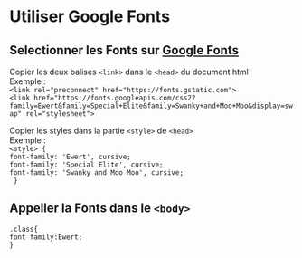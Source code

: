 # Utiliser Google Fonts

## Selectionner les Fonts sur [Google Fonts](https://fonts.google.com/)

Copier les deux balises `<link>` dans le `<head>` du document html   
Exemple :    
 `<link rel="preconnect" href="https://fonts.gstatic.com">`    
 `<link href="https://fonts.googleapis.com/css2?family=Ewert&family=Special+Elite&family=Swanky+and+Moo+Moo&display=swap" rel="stylesheet">`   

 Copier les styles dans la partie `<style>` de `<head>`   
 Exemple :   
 `<style> {`   
      `font-family: 'Ewert', cursive;`   
      `font-family: 'Special Elite', cursive;`  
      `font-family: 'Swanky and Moo Moo', cursive;`  
   ` }`  
     

## Appeller la Fonts dans le `<body>`   
    
`.class{`  
`font family:Ewert;`  
`}`  



